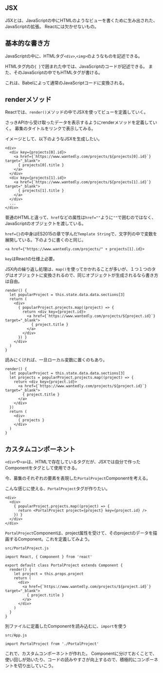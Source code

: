 ## JSX

JSXとは、JavaScriptの中にHTMLのようなビューを書くために生み出された、JavaScriptの拡張。
Reactには欠かせないもの。

## 基本的な書き方

JavaScriptの中に、HTMLタグ`<div>`,`<img>`のようなものを記述できる。

HTMLタグ内の`{ }`で囲まれた中では、JavaScriptのコードが記述できる。
また、そのJavaScriptの中でもHTMLタグが書ける。

これは、Babelによって通常のJavaScriptコードに変換される。

## renderメソッド

Reactでは、`render()`メソッドの中でJSXを使ってビューを定義していく。

さっきAPIから受け取ったデータを表示するようにrenderメソッドを定義していく。
募集のタイトルをリンクで表示してみる。

イメージとして、以下のようなJSXを生成したい。

```
<div>
  <div key={projects[0].id}>
    <a href={`https://www.wantedly.com/projects/${projects[0].id}`} target="_blank">
      { projects[0].title }
    </a>
  </div>
  <div key={projects[1].id}>
    <a href={`https://www.wantedly.com/projects/${projects[1].id}`} target="_blank">
      { projects[1].title }
    </a>
  </div>
  ...
</div>
```

普通のHTMLと違って、`href`などの属性は`href=""`ように`""`で囲むのではなく、JavaScriptのオブジェクトを渡している。

`href={}`の中身はES2015の章で学んだ`Template String`で、文字列の中で変数を展開している。下のように書くのと同じ。

`<a href={"https://www.wantedly.com/projects/" + projects[1].id}>`



`key`はReactの仕様上必要。

JSX内の繰り返し処理は、`map()`を使ってかかれることが多いが、１つ１つのタグはオブジェクトに変換されるので、同じオブジェクトが生成されるなら書き方は自由。

```
render() {
  let popularProject = this.state.data.data.sections[3]
  return (
    <div>
      { popularProject.projects.map((project) => {
        return <div key={project.id}>
          <a href={`https://www.wantedly.com/projects/${project.id}`} target="_blank">
            { project.title }
          </a>
        </div>
      }) }
    </div>
  )
}
```

読みにくければ、一旦ローカル変数に置くのもあり。

```
render() {
  let popularProject = this.state.data.data.sections[3]
  let projects = popularProject.projects.map((project) => {
    return <div key={project.id}>
      <a href={`https://www.wantedly.com/projects/${project.id}`} target="_blank">
        { project.title }
      </a>
    </div>
  })
  return (
    <div>
      { projects }
    </div>
  )
}
```


## カスタムコンポーネント

`<div>`や`<a>`は、HTMLで存在しているタグだが、JSXでは自分で作ったComponentをタグとして使用できる。

今、募集のそれぞれの要素を表現した`PortalProject`Componentを考える。

こんな感じに使える、`PortalProject`タグが作りたい。

```
<div>
  <div>
    { popularProject.projects.map((project) => {
      return <PortalProject project={project} key={project.id} />
    }) }
  </div>
</div>
```

`PortalProject`Componentは、project属性を受けて、そのprojectのデータを描画するComponent。これを定義してみよう。

`src/PortalProject.js`
```
import React, { Component } from 'react'

export default class PortalProject extends Component {
  render() {
    let project = this.props.project
    return (
      <div>
        <a href={`https://www.wantedly.com/projects/${project.id}`} target="_blank">
          { project.title }
        </a>
      </div>
    )
  }
}
```

別ファイルに定義したComponentを読み込むに、`import`を使う

`src/App.js`
```
import PortalProject from './PortalProject'
```

これで、カスタムコンポーネントが作れた。
Componentに分けておくことで、使い回しが効いたり、コードの読みやすさが向上するので、積極的にコンポーネントを切り出していこう。
